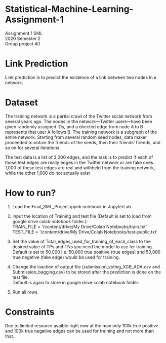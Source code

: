 # Statistical-Machine-Learning-Assignment-1
Assignment 1 SML  
2020 Semester 2  
Group project 40

# Link Prediction
Link prediction is to predict the existence of a link between two nodes in a network.

# Dataset
The training network is a partial crawl of the Twitter social network from several years ago. The nodes in the network—Twitter users—have been given randomly assigned IDs, and a directed edge from node A to B represents that user A follows B. The training network is a subgraph of the entire network. Starting from several random seed nodes, data maker proceeded to obtain the friends of the seeds, then their friends’ friends, and so on for several iterations.

The test data is a list of 2,000 edges, and the task is to predict if each of those test edges are really edges in the Twitter network or are fake ones. 1,000 of these test edges are real and withheld from the training network, while the other 1,000 do not actually exist

# How to run?

1. Load the Final_SML_Project.ipynb notebook in JupyterLab.

2. Input the location of Training and test file (Default is set to load from google drive colab notebook folder.):  
    TRAIN_FILE = '/content/drive/My Drive/Colab Notebooks/train.txt'  
    TEST_FILE = '/content/drive/My Drive/Colab Notebooks/test-public.txt'
    
3. Set the value of Total_edges_used_for_training_of_each_class to the desired value of TPs and TNs you need the model to use for training.  
   Default is set to 50,000 i.e. 50,000 true positive (true edges) and 50,000 true negative (fake edge) would be used for training.
    
4. Change the loaction of output file (submission_voting_XGB_ADA.csv and Submission_bagging.csv) to be stored after the prediction is done on the test file.  
   Default is again to store in google drive colab notebook folder.
   
5. Run all rows.
    
# Constraints
Due to limited resource avaible right now at the max only 100k true positive and 100k true negative edges can be used for training and not more than that.
